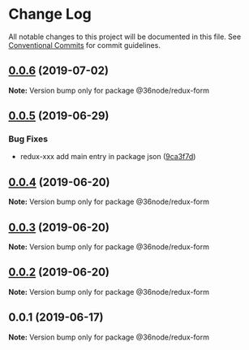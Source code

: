 # Change Log

All notable changes to this project will be documented in this file.
See [Conventional Commits](https://conventionalcommits.org) for commit guidelines.

## [0.0.6](https://github.com/36node/sketch/compare/@36node/redux-form@0.0.5...@36node/redux-form@0.0.6) (2019-07-02)

**Note:** Version bump only for package @36node/redux-form





## [0.0.5](https://github.com/36node/sketch/compare/@36node/redux-form@0.0.4...@36node/redux-form@0.0.5) (2019-06-29)


### Bug Fixes

* redux-xxx add main entry in package json ([9ca3f7d](https://github.com/36node/sketch/commit/9ca3f7d))





## [0.0.4](https://github.com/36node/sketch/compare/@36node/redux-form@0.0.3...@36node/redux-form@0.0.4) (2019-06-20)

**Note:** Version bump only for package @36node/redux-form





## [0.0.3](https://github.com/36node/redux-form/compare/@36node/redux-form@0.0.1...@36node/redux-form@0.0.3) (2019-06-20)

**Note:** Version bump only for package @36node/redux-form





## [0.0.2](https://github.com/36node/redux-form/compare/@36node/redux-form@0.0.1...@36node/redux-form@0.0.2) (2019-06-20)

**Note:** Version bump only for package @36node/redux-form





## 0.0.1 (2019-06-17)

**Note:** Version bump only for package @36node/redux-form
